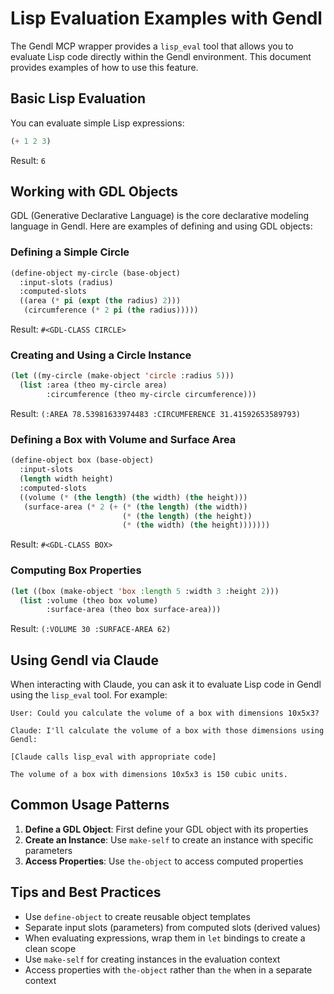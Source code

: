 # Lisp Evaluation Examples with Gendl

The Gendl MCP wrapper provides a `lisp_eval` tool that allows you to evaluate Lisp code directly within the Gendl environment. This document provides examples of how to use this feature.

## Basic Lisp Evaluation

You can evaluate simple Lisp expressions:

```lisp
(+ 1 2 3)
```

Result: `6`

## Working with GDL Objects

GDL (Generative Declarative Language) is the core declarative modeling language in Gendl. Here are examples of defining and using GDL objects:

### Defining a Simple Circle

```lisp
(define-object my-circle (base-object)
  :input-slots (radius)
  :computed-slots
  ((area (* pi (expt (the radius) 2)))
   (circumference (* 2 pi (the radius)))))
```

Result: `#<GDL-CLASS CIRCLE>`

### Creating and Using a Circle Instance

```lisp
(let ((my-circle (make-object 'circle :radius 5)))
  (list :area (theo my-circle area)
        :circumference (theo my-circle circumference)))
```

Result: `(:AREA 78.53981633974483 :CIRCUMFERENCE 31.41592653589793)`

### Defining a Box with Volume and Surface Area

```lisp
(define-object box (base-object)
  :input-slots
  (length width height)
  :computed-slots
  ((volume (* (the length) (the width) (the height)))
   (surface-area (* 2 (+ (* (the length) (the width))
                         (* (the length) (the height))
                         (* (the width) (the height)))))))
```

Result: `#<GDL-CLASS BOX>`

### Computing Box Properties

```lisp
(let ((box (make-object 'box :length 5 :width 3 :height 2)))
  (list :volume (theo box volume)
        :surface-area (theo box surface-area)))
```

Result: `(:VOLUME 30 :SURFACE-AREA 62)`

## Using Gendl via Claude

When interacting with Claude, you can ask it to evaluate Lisp code in Gendl using the `lisp_eval` tool. For example:

```
User: Could you calculate the volume of a box with dimensions 10x5x3?

Claude: I'll calculate the volume of a box with those dimensions using Gendl:

[Claude calls lisp_eval with appropriate code]

The volume of a box with dimensions 10x5x3 is 150 cubic units.
```

## Common Usage Patterns

1. **Define a GDL Object**: First define your GDL object with its properties
2. **Create an Instance**: Use `make-self` to create an instance with specific parameters
3. **Access Properties**: Use `the-object` to access computed properties

## Tips and Best Practices

- Use `define-object` to create reusable object templates
- Separate input slots (parameters) from computed slots (derived values)
- When evaluating expressions, wrap them in `let` bindings to create a clean scope
- Use `make-self` for creating instances in the evaluation context
- Access properties with `the-object` rather than `the` when in a separate context
